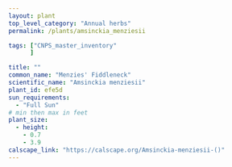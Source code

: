 ```yaml
---
layout: plant                                                              
top_level_category: "Annual herbs"
permalink: /plants/amsinckia_menziesii

tags: ["CNPS_master_inventory"
      ]

title: ""
common_name: "Menzies' Fiddleneck"
scientific_name: "Amsinckia menziesii"
plant_id: efe5d
sun_requirements:
  - "Full Sun"
# min then max in feet
plant_size:
  - height: 
    - 0.7
    - 3.9
calscape_link: "https://calscape.org/Amsinckia-menziesii-()"
---
```



